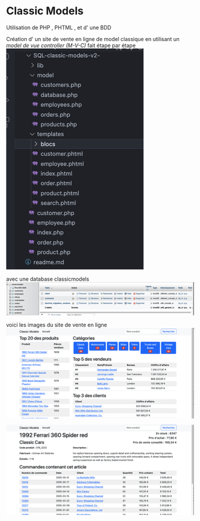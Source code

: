 # Classic Models

Utilisation de PHP , PHTML , et d' une BDD

Création d' un site de vente en ligne de model classique en utilisant un  *_model de vue controller_* *_(M-V-C)_* fait  étape par étape 
![mvc.png](./public/images/mvc.png)

avec une database classicmodels
![database.png](./public/images/database.png)

voici les images du site de vente en ligne 
![cm.png](./public/images/cm.png)

![cms.png](./public/images/cms.png)


